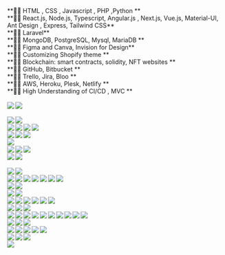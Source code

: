 <div>**🐱‍🏍 HTML , CSS , Javascript , PHP ,Python **</div>
<div>**🐱‍🏍 React.js, Node.js, Typescript, Angular.js , Next.js, Vue.js, Material-UI, Ant Design , Express, Tailwind CSS**</div>
<div>**🐱‍🏍 Laravel**</div>
<div>**🐱‍🏍 MongoDB, PostgreSQL, Mysql, MariaDB **</div>
<div>**🐱‍🏍 Figma and Canva, Invision for Design**</div>
<div>**🐱‍🏍 Customizing Shopify theme **</div>
<div>**🐱‍🏍 Blockchain: smart contracts, solidity, NFT websites **</div>
<div>**🐱‍🏍 GitHub, Bitbucket **</div>
<div>**🐱‍🏍 Trello, Jira, Bloo **</div>
<div>**🐱‍🏍 AWS, Heroku, Plesk, Netlify **</div>
<div>**🐱‍🏍 High Understanding of CI/CD , MVC **</div>

<br />
<img align="left" src="https://img.shields.io/badge/Heroku-430098?style=for-the-badge&logo=heroku&logoColor=white" />
<img align="left" src="https://img.shields.io/badge/Netlify-00C7B7?style=for-the-badge&logo=netlify&logoColor=white" />
<br />
<br />

<img align="left" src="https://img.shields.io/badge/Binance-FCD535?style=for-the-badge&logo=binance&logoColor=white" />
<img align="left" src="https://img.shields.io/badge/Ethereum-3C3C3D?style=for-the-badge&logo=Ethereum&logoColor=white" />
<br />


<img align="left" src="https://img.shields.io/badge/MySQL-005C84?style=for-the-badge&logo=mysql&logoColor=white"/>
<img align="left" src="https://img.shields.io/badge/MongoDB-white?style=for-the-badge&logo=mongodb&logoColor=4EA94B"/>
<img align="left" src="https://img.shields.io/badge/PostgreSQL-316192?style=for-the-badge&logo=postgresql&logoColor=white"/>
<img align="left" src="https://img.shields.io/badge/SQLite-07405E?style=for-the-badge&logo=sqlite&logoColor=white"/>

<br />

<img align="left" src="https://img.shields.io/badge/Canva-%2300C4CC.svg?&style=for-the-badge&logo=Canva&logoColor=white"/>
<img align="left" src="https://img.shields.io/badge/Figma-F24E1E?style=for-the-badge&logo=figma&logoColor=white"/>
<img align="left" src="https://img.shields.io/badge/InVision-FF3366?style=for-the-badge&logo=InVision&logoColor=white"/>
<br />

<img align="left" src="https://img.shields.io/badge/Udemy-EC5252?style=for-the-badge&logo=Udemy&logoColor=white"/>
<br />

<img align="left" src="https://img.shields.io/badge/Apache-D22128?style=for-the-badge&logo=Apache&logoColor=white"/>
<img align="left" src="https://img.shields.io/badge/Nginx-009639?style=for-the-badge&logo=nginx&logoColor=white"/>
<img align="left" src="https://img.shields.io/badge/Xampp-F37623?style=for-the-badge&logo=xampp&logoColor=white"/>
<br />

<img align="left" src="https://img.shields.io/badge/npm-CB3837?style=for-the-badge&logo=npm&logoColor=white"/>
<img align="left" src="https://img.shields.io/badge/Yarn-2C8EBB?style=for-the-badge&logo=yarn&logoColor=white"/>
<br />


<br />

<img align="left" src="https://img.shields.io/badge/Bootstrap-563D7C?style=for-the-badge&logo=bootstrap&logoColor=white"/>
<img align="left" src="https://img.shields.io/badge/Sass-CC6699?style=for-the-badge&logo=sass&logoColor=white"/>
<br />

<img align="left" src="https://img.shields.io/badge/Expo-1B1F23?style=for-the-badge&logo=expo&logoColor=white"/>
<img align="left" src="https://img.shields.io/badge/firebase-ffca28?style=for-the-badge&logo=firebase&logoColor=black"/>
<img align="left" src="https://img.shields.io/badge/Gatsby-663399?style=for-the-badge&logo=gatsby&logoColor=white"/>
<img align="left" src="https://img.shields.io/badge/Laravel-FF2D20?style=for-the-badge&logo=laravel&logoColor=white"/>
<img align="left" src="https://img.shields.io/badge/Babel-F9DC3E?style=for-the-badge&logo=babel&logoColor=white"/>
<img align="left" src="https://img.shields.io/badge/Postman-FF6C37?style=for-the-badge&logo=Postman&logoColor=white"/>
<img align="left" src="https://img.shields.io/badge/GraphQl-E10098?style=for-the-badge&logo=graphql&logoColor=white"/>
<br />

<img align="left" src="https://img.shields.io/badge/shopify-8DB543?style=for-the-badge&logo=Shopify&logoColor=white"/>
<img align="left" src="https://img.shields.io/badge/storybook-FF4785?style=for-the-badge&logo=storybook&logoColor=white"/>
<br />

<img align="left" src="https://img.shields.io/badge/Docker-2CA5E0?style=for-the-badge&logo=docker&logoColor=white"/>
<img align="left" src="https://img.shields.io/badge/Webpack-8DD6F9?style=for-the-badge&logo=Webpack&logoColor=white"/>

<br />
<img align="left" src="https://img.shields.io/badge/Discord-7289DA?style=for-the-badge&logo=discord&logoColor=white"/>
<img align="left" src="https://img.shields.io/badge/Google%20Meet-32A350?style=for-the-badge&logo=google-meet&logoColor=white"/>
<img align="left" src="https://img.shields.io/badge/Microsoft_Teams-6264A7?style=for-the-badge&logo=microsoft-teams&logoColor=white"/>
<img align="left" src="https://img.shields.io/badge/Slack-4A154B?style=for-the-badge&logo=slack&logoColor=white"/>
<img align="left" src="https://img.shields.io/badge/Skype-blue?style=for-the-badge&logo=skype&logoColor=white"/>
<img align="left" src="https://img.shields.io/badge/Zoom-2D8CFF?style=for-the-badge&logo=zoom&logoColor=white"/>

<br />
<img align="left" src="https://img.shields.io/badge/Visual_Studio-5C2D91?style=for-the-badge&logo=visual%20studio&logoColor=white"/>
<img align="left" src="https://img.shields.io/badge/Visual_Studio_Code-0078D4?style=for-the-badge&logo=visual%20studio%20code&logoColor=white"/>
<img align="left" src="https://img.shields.io/badge/WebStorm-000000?style=for-the-badge&logo=WebStorm&logoColor=white"/>
<br />

<img align="left" src="https://img.shields.io/badge/HTML5-E34F26?style=for-the-badge&logo=html5&logoColor=white"/>
<img align="left" src="https://img.shields.io/badge/CSS3-1572B6?style=for-the-badge&logo=css3&logoColor=white"/>
<img align="left" src="https://img.shields.io/badge/JavaScript-323330?style=for-the-badge&logo=javascript&logoColor=F7DF1E"/>
<img align="left" src="https://img.shields.io/badge/TypeScript-007ACC?style=for-the-badge&logo=typescript&logoColor=white"/>
<img align="left" src="https://img.shields.io/badge/Python-3776AB?style=for-the-badge&logo=python&logoColor=white"/>
<img align="left" src="https://img.shields.io/badge/C%2B%2B-00599C?style=for-the-badge&logo=c%2B%2B&logoColor=white"/>
<img align="left" src="https://img.shields.io/badge/PHP-777BB4?style=for-the-badge&logo=php&logoColor=white"/>
<img align="left" src="https://img.shields.io/badge/Solidity-e6e6e6?style=for-the-badge&logo=solidity&logoColor=black"/>
<img align="left" src="https://img.shields.io/badge/json-5E5C5C?style=for-the-badge&logo=json&logoColor=white"/>
<img align="left" src="https://img.shields.io/badge/Rust-black?style=for-the-badge&logo=rust&logoColor=#E57324"/>

<br />
<img align="left" src="https://img.shields.io/badge/React_Native-20232A?style=for-the-badge&logo=react&logoColor=61DAFB"/>
<img align="left" src="https://img.shields.io/badge/Flutter-02569B?style=for-the-badge&logo=flutter&logoColor=white"/>
<img align="left" src="https://img.shields.io/badge/Ionic-3880FF?style=for-the-badge&logo=ionic&logoColor=white"/>
<br />

<img align="left" src="https://img.shields.io/badge/Windows-0078D6?style=for-the-badge&logo=windows&logoColor=white"/>
<img align="left" src="https://img.shields.io/badge/Linux-FCC624?style=for-the-badge&logo=linux&logoColor=black"/>
<img align="left" src="https://img.shields.io/badge/Ubuntu-E95420?style=for-the-badge&logo=ubuntu&logoColor=white"/>
<img align="left" src="https://img.shields.io/badge/Windows_XP-003399?style=for-the-badge&logo=windows-xp&logoColor=white"/>
<img align="left" src="https://img.shields.io/badge/mac%20os-000000?style=for-the-badge&logo=apple&logoColor=white"/>
<br />

<img align="left" src="https://img.shields.io/badge/GitHub-100000?style=for-the-badge&logo=github&logoColor=white"/>
<img align="left" src="https://img.shields.io/badge/GitLab-330F63?style=for-the-badge&logo=gitlab&logoColor=white"/>
<img align="left" src="https://img.shields.io/badge/Bitbucket-0747a6?style=for-the-badge&logo=bitbucket&logoColor=white"/>
<br />

<img align="left" src="https://img.shields.io/badge/Jira-0052CC?style=for-the-badge&logo=Jira&logoColor=white"/>

